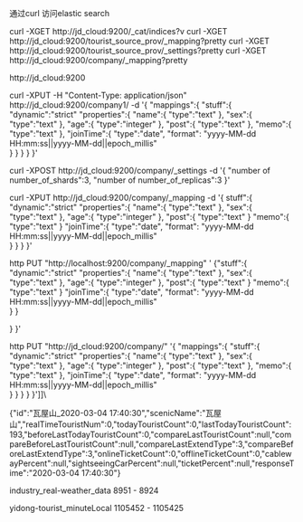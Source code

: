 通过curl 访问elastic search

curl -XGET http://jd_cloud:9200/_cat/indices?v
curl -XGET http://jd_cloud:9200/tourist_source_prov/_mapping?pretty
curl -XGET http://jd_cloud:9200/tourist_source_prov/_settings?pretty
curl -XGET http://jd_cloud:9200/company/_mapping?pretty

http://jd_cloud:9200

curl -XPUT -H "Content-Type: application/json" http://jd_cloud:9200/company1/ -d  '{
"mappings":{
  "stuff":{
    "dynamic":"strict"
    "properties":{
      "name":{
        "type":"text"
      },
      "sex":{
        "type":"text"
        },
        "age":{
          "type":"integer"
        },
        "post":{
          "type":"text"
        },
        "memo":{
          "type":"text"
        },
        "joinTime":{
          "type":"date",
           "format": "yyyy-MM-dd HH:mm:ss||yyyy-MM-dd||epoch_millis"  
        }
    }
  }
}
}'



curl -XPOST http://jd_cloud:9200/company/_settings -d
'{
  "number of number_of_shards":3,
  "number of number_of_replicas":3
  }'

  curl -XPUT http://jd_cloud:9200/company/_mapping -d
  '{
    stuff":{
      "dynamic":"strict"
      "properties":{
        "name":{
          "type":"text"
        },
        "sex":{
          "type":"text"
          },
          "age":{
            "type":"integer"
          },
          "post":{
            "type":"text"
          }
          "memo":{
            "type":"text"
          }
          "joinTime":{
            "type":"date",
             "format": "yyyy-MM-dd HH:mm:ss||yyyy-MM-dd||epoch_millis"  
          }
      }
    }
    }'


http PUT "http://localhost:9200/company/_mapping" ' {"stuff":{
    "dynamic":"strict"
    "properties":{
      "name":{
        "type":"text"
      },
      "sex":{
        "type":"text"
        },
        "age":{
          "type":"integer"
        },
        "post":{
          "type":"text"
        }
        "memo":{
          "type":"text"
        }
        "joinTime":{
          "type":"date",
           "format": "yyyy-MM-dd HH:mm:ss||yyyy-MM-dd||epoch_millis"  
        }
    }

}
}'

http PUT "http://jd_cloud:9200/company/"
'{
"mappings":{
  "stuff":{
    "dynamic":"strict"
    "properties":{
      "name":{
        "type":"text"
      },
      "sex":{
        "type":"text"
        },
        "age":{
          "type":"integer"
        },
        "post":{
          "type":"text"
        },
        "memo":{
          "type":"text"
        },
        "joinTime":{
          "type":"date",
           "format": "yyyy-MM-dd HH:mm:ss||yyyy-MM-dd||epoch_millis"  
        }
    }
  }
}
}']]\



{"id":"瓦屋山_2020-03-04 17:40:30","scenicName":"瓦屋山","realTimeTouristNum":0,"todayTouristCount":0,"lastTodayTouristCount":193,"beforeLastTodayTouristCount":0,"compareLastTouristCount":null,"compareBeforeLastTouristCount":null,"compareLastExtendType":3,"compareBeforeLastExtendType":3,"onlineTicketCount":0,"offlineTicketCount":0,"cablewayPercent":null,"sightseeingCarPercent":null,"ticketPercent":null,"responseTime":"2020-03-04 17:40:30"}





industry_real-weather_data  	 8951 - 8924


yidong-tourist_minuteLocal  1105452 - 1105425
